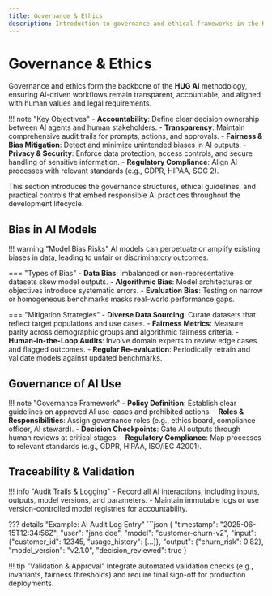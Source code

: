 ```yaml
---
title: Governance & Ethics
description: Introduction to governance and ethical frameworks in the HUG AI methodology.
---
```


# Governance & Ethics

Governance and ethics form the backbone of the **HUG AI** methodology, ensuring AI-driven workflows remain transparent, accountable, and aligned with human values and legal requirements.

!!! note "Key Objectives"
    - **Accountability**: Define clear decision ownership between AI agents and human stakeholders.
    - **Transparency**: Maintain comprehensive audit trails for prompts, actions, and approvals.
    - **Fairness & Bias Mitigation**: Detect and minimize unintended biases in AI outputs.
    - **Privacy & Security**: Enforce data protection, access controls, and secure handling of sensitive information.
    - **Regulatory Compliance**: Align AI processes with relevant standards (e.g., GDPR, HIPAA, SOC 2).

This section introduces the governance structures, ethical guidelines, and practical controls that embed responsible AI practices throughout the development lifecycle.

## Bias in AI Models

!!! warning "Model Bias Risks"
    AI models can perpetuate or amplify existing biases in data, leading to unfair or discriminatory outcomes.

=== "Types of Bias"
    - **Data Bias**: Imbalanced or non-representative datasets skew model outputs.
    - **Algorithmic Bias**: Model architectures or objectives introduce systematic errors.
    - **Evaluation Bias**: Testing on narrow or homogeneous benchmarks masks real-world performance gaps.

=== "Mitigation Strategies"
    - **Diverse Data Sourcing**: Curate datasets that reflect target populations and use cases.
    - **Fairness Metrics**: Measure parity across demographic groups and algorithmic fairness criteria.
    - **Human-in-the-Loop Audits**: Involve domain experts to review edge cases and flagged outcomes.
    - **Regular Re-evaluation**: Periodically retrain and validate models against updated benchmarks.

## Governance of AI Use

!!! note "Governance Framework"
    - **Policy Definition**: Establish clear guidelines on approved AI use-cases and prohibited actions.
    - **Roles & Responsibilities**: Assign governance roles (e.g., ethics board, compliance officer, AI steward).
    - **Decision Checkpoints**: Gate AI outputs through human reviews at critical stages.
    - **Regulatory Compliance**: Map processes to relevant standards (e.g., GDPR, HIPAA, ISO/IEC 42001).

## Traceability & Validation

!!! info "Audit Trails & Logging"
    - Record all AI interactions, including inputs, outputs, model versions, and parameters.
    - Maintain immutable logs or use version-controlled model registries for accountability.

??? details "Example: AI Audit Log Entry"
    ```json
    {
        "timestamp": "2025-06-15T12:34:56Z",
        "user": "jane.doe",
        "model": "customer-churn-v2",
        "input": {"customer_id": 12345, "usage_history": [...]},
        "output": {"churn_risk": 0.82},
        "model_version": "v2.1.0",
        "decision_reviewed": true
    }

!!! tip "Validation & Approval"
    Integrate automated validation checks (e.g., invariants, fairness thresholds) and require final sign-off for production deployments.
